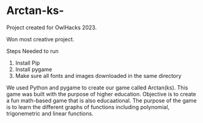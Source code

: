 # Arctan-ks-
Project created for OwlHacks 2023.

Won most creative project.

Steps Needed to run
1. Install Pip
2. Install pygame
3. Make sure all fonts and images downloaded in the same directory


We used Python and pygame to create our game called Arctan(ks).
This game was built with the purpose of higher education. 
Objective is to create a fun math-based game that is also educaational. 
The purpose of the game is to learn the different graphs of functions including polynomial, trigonemetric and linear functions.
